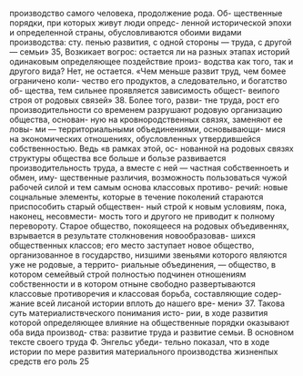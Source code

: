 производство самого человека, продолжение рода. Об-
щественные порядки, при которых живут люди опредс-
ленной исторической эпохи и определенной страны,
обусловливаются обоими видами производства: сту.
пенью развития, с одной стороны — труда, с другой —
семьи» 35,
Возкикает вогрос: остается ли на разных этапах
историй одинаковым определяющее поздействие произ-
водства как того, так и другого вида? Нет, не остается.
«Чем меньше развит труд, чем бомее ограничено коли-
чество его продуктов, а следовательно, и богатство об-
щества, тем сильнее проявляется зависимость общест-
веипого строя от родовых связей» 38. Более того, разви-
тне труда, рост его производительности со временем
разрушают родовую организацию общества, основан-
ную на кровнородственных связях, заменяют ее ловы-
ми — территориальными объединениями, основывающи-
мися на экономических отношениях, обусловленных
утвердившейся собственностью. Ведь «в рамках этой, ос-
нованной на родовых связях структуры общества все
больше и бользе развивается производительность труда,
а вместе с ней — частная собственноеть и обмен, иму-
щественные различия, возможность пользоваться чужой
рабочей силой и тем самым основа классовых противо-
речий: новые соцнальные элементы, которые в течение
поколений стараются приспособить старый обществен-
ный строй к новым условиям, пока, наконец, несовмести-
мость того и другого не приводит к полному перевороту.
Старое общество, покоящееся на родовых объедивеннях,
взрывается в результате столкновения новообразовав-
шихся общественных классов; его место заступает новое
общество, организованное в государство, низшими
звеньями которого являются уже не родовые, а террито-
риальные объединения, — общество, в котором семейвый
строй полностью подчинен отношениям собственности и
в котором отныне свободно развертываются классовые
противоречия и классовая борьба, составляющие содер-
жание всей лисаной истории вплоть до нашего вре-
мени» 37.
Такова суть материалиствческого понимания исто-
рии, в ходе развития которой определяющее влияние на
общественные порядки оказывают оба вида производ-
ства: развитие труда и развитие семьи.
В основном тексте своего труда Ф. Энгельс убеди-
тельно показал, что в ходе истории по мере развития
материального производства жизненпых средств его роль
25
